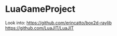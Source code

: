 # LuaGameProject
 
 
Look into:
https://github.com/erincatto/box2d-raylib
https://github.com/LuaJIT/LuaJIT
